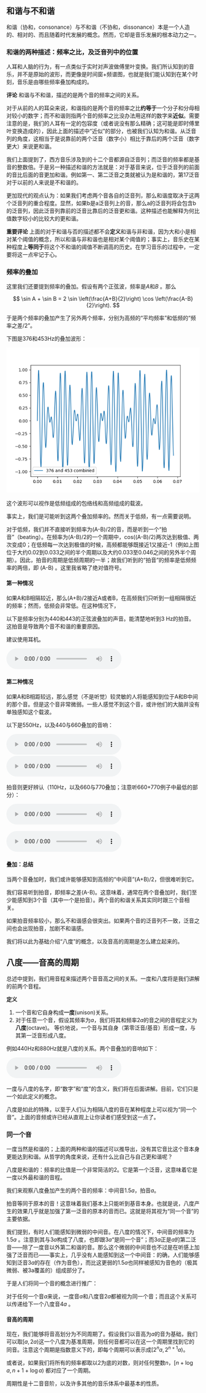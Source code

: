 
## 和谐与不和谐

和谐（协和，consonance）与不和谐（不协和，dissonance）本是一个人造的、相对的、而且随着时代发展的概念。然而，它却是音乐发展的根本动力之一。

### 和谐的两种描述：频率之比，及泛音列中的位置

人耳和人脑的行为，有一点类似于实时对声波做傅里叶变换。我们所认知到的音乐，并不是原始的波形，而更像是时间窗+频谱图，也就是我们能认知到在某个时刻，音乐是由哪些频率叠加构成的。

**评论** 和谐与不和谐，描述的是两个音的频率之间的关系。

对于从前的人的耳朵来说，和谐指的是两个音的频率之比**约等于**一个分子和分母相对较小的数字；而不和谐则指两个音的频率之比没办法用这样的数字来**近似**。需要注意的是，我们的人耳有一定的包容度（或者说没有那么精确；这可能是即时傅里叶变换造成的），因此上面的描述中“近似”的部分，也被我们认知为和谐。从泛音列的角度，这相当于是说靠前的两个泛音（数字小）相比于靠后的两个泛音（数字更大）来说更和谐。

我们上面提到了，西方音乐涉及到的十二个音都源自泛音列；而泛音的频率都是基音的整数倍。于是另一种描述和谐的方法就是：对于基音来说，位于泛音列的前面的音比后面的音更加和谐。例如第一、第二泛音之类就被认为是和谐的，第17泛音对于以前的人来说是不和谐的。

更加现代的观点认为：如果我们考虑两个音各自的泛音列，那么和谐度取决于这两个泛音列的重合程度。显然，如果b是a泛音列上的音，那么a的泛音列将会包含b的泛音列，因此泛音列靠前的泛音比靠后的泛音更和谐。这种描述也能解释为何比值数字较小的比较大的更和谐。

**重要评论** 上面的对于和谐与否的描述都不会**定义**和谐与非和谐，因为大和小是相对某个阈值的概念，所以和谐与非和谐也是相对某个阈值的；事实上，音乐史在某种程度上**等同于**将这个不和谐的阈值不断调高的历史。在学习音乐的过程中，一定要将这一点牢记于心。

### 频率的叠加

这里我们还要提到频率的叠加。假设有两个正弦波，频率是$A$和$B$ 。那么

$$
\sin A + \sin B = 2 \sin \left(\frac{A+B}{2}\right) \cos \left(\frac{A-B}{2}\right).
$$

于是两个频率的叠加产生了另外两个频率，分别为高频的“平均频率”和低频的“频率之差/2”。

下图是376和453Hz的叠加波形：

![](images/stacked_376_453_hz.png)

这个波形可以视作是低频组成的包络线和高频组成的载波。

事实上，我们是可能听到这两个叠加频率的。然而关于低频，有一点需要说明。

对于低频，我们并不直接听到频率为(A-B)/2的音，而是听到一个“拍音”（beating）。在频率为(A-B)/2的一个周期中，cos((A-B)/2)两次达到极值、两次变成0；在低频每一次达到极值的时候，高频都能够既接近1又接近-1（例如上图位于大约0.02到0.033之间的半个周期以及大约0.033至0.046之间的另外半个周期）。因此，拍音的周期是低频周期的一半；故我们听到的“拍音”的频率是低频频率的两倍，即 (A-B) 。这里我省略了绝对值符号。


#### 第一种情况

如果A和B相隔较近，那么(A+B)/2接近A或者B，在高频我们只听到一组相隔很近的频率；然而，低频会非常低。在这种情况下，

以下是频率分别为440和443的正弦波叠加的声音。能清楚地听到3 Hz的拍音。这拍音是导致两个音不和谐的重要原因。

建议使用耳机。

![audio](audio/440_443.mp3)

#### 第二种情况

如果A和B相距较远，那么感觉（不是听觉）较灵敏的人将能感知到位于A和B中间的那个音。但是这个音非常微弱。一些人感觉不到这个音，或许他们的大脑并没有单独感知这个载波。

以下是550Hz，以及440与660叠加的音响：

![550Hz](audio/550.mp3)
![440Hz 叠加 660Hz](audio/440_660.mp3)

拍音则更好辨认（110Hz，以及660与770叠加；注意听660+770例子中最低的部分）：

![110Hz](audio/110.mp3)

![660Hz 叠加 770Hz](audio/660-770.mp3)

#### 叠加：总结

当两个音叠加时，我们或许能够感知到高频的“中间音”(A+B)/2，但很难听到它。

我们容易听到拍音，即频率之差(A-B)。这意味着，通常在两个音叠加时，我们至少能感知到3个音（其中一个是拍音）。两个音的和谐关系其实同时跟三个音相关。

如果拍音频率较小，那么不和谐感会很突出。如果两个音的泛音列不一致，泛音之间也会出现拍音，加剧不和谐感。



我们将以此为基础介绍“八度”的概念，以及音高的周期是怎么建立起来的。

## 八度——音高的周期

总述中提到，我们用音程来描述两个音音高之间的关系。一度和八度将是我们讲解的前两个音程。

**定义** 
1. 一个音和它自身构成**一度**(unison)关系。
2. 对于任意一个音，假设其频率为$a$，我们将其和频率$2a$的音之间的音程定义为**八度**(octave)。
等价地说，一个音与其自身（第零泛音/基音）形成一度，与其第一泛音形成八度。

例如440Hz和880Hz就是八度的关系。两个音叠加的音响如下：

![audio](audio/440-880.mp3)

一度与八度的名字，即“数字”和“度”的含义，我们将在后面讲解。目前，它们只是一个如此定义的概念。

八度是如此的特殊，以至于人们认为相隔八度的音在某种程度上可以视为“同一个音”。上面的音频或许已经从直观上让你读者们感受到这一点了。

### 同一个音

一度当然是和谐的；上面的两种和谐的描述可以推导出，没有其它音比这个音本身更能达到和谐。从哲学的角度来说，还有什么比自己与自己更和谐呢？

八度是和谐的：频率的比值是一个非常简洁的2。它是第一个泛音，这意味着它是一度以外最和谐的音程。

我们来观察八度叠加产生的两个音的频率：中间音$1.5a$，拍音$a$。

拍音等同于原本的音！这意味着我们基本上只能听到基音本身。也就是说，八度产生的效果几乎就是加强了第一泛音的原本的音而已。这就是将其视为“同一个音”的主要依据。

我们提到，有时人们能感知到微弱的中间音。在八度的情况下，中间音的频率为$1.5a$ 。注意到其与$3a$构成了八度，也即跟$3a$“是同一个音”；而$3a$正是$a$的第二泛音——除了一度音以外第二和谐的音。那么这个微弱的中间音也不过是在听感上加强了泛音而已——事实上，几乎没有人能感知到这一个中间音：的确，人们能够感知到泛音$3a$的存在（作为音色），而比这更弱的$1.5a$也同样被感知为音色的（极其微弱、被3a覆盖的）组成部分了。

于是人们将同一个音的概念进行推广：

对于任何一个音$a$来说，一度音$a$和八度音$2a$都被视为同一个音；而且这个关系可以传递给下一个八度音$4a$ 。

#### 音高的周期

现在，我们能够将音高划分为不同周期了。假设我们以音高为$a$的音为基础，我们可以取$[a, 2a)$这一个八度为基准周期，则任何音都可以在这一个周期里找到它的同音。注意这个周期是指数意义下的，即每个周期可以表示成$[2^{n}a, 2^{n+1}a)$。

或者说，如果我们将所有的频率都取以$2$为底的对数，则对任何整数$n$，$[n+\log a, n+1+\log a)$ 都对应了一个周期。

周期性是十二音音阶，以及许多其他的音乐体系中最基本的性质。